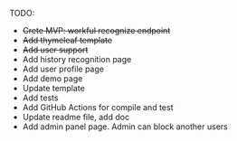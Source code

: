 TODO:
- ~~Crete MVP: workful recognize endpoint~~
- ~~Add thymeleaf template~~
- ~~Add user support~~
- Add history recognition page
- Add user profile page
- Add demo page
- Update template
- Add tests
- Add GitHub Actions for compile and test
- Update readme file, add doc
- Add admin panel page. Admin can block another users